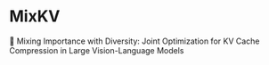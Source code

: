 # MixKV
🚀 Mixing Importance with Diversity: Joint Optimization for KV Cache Compression in Large Vision-Language Models

